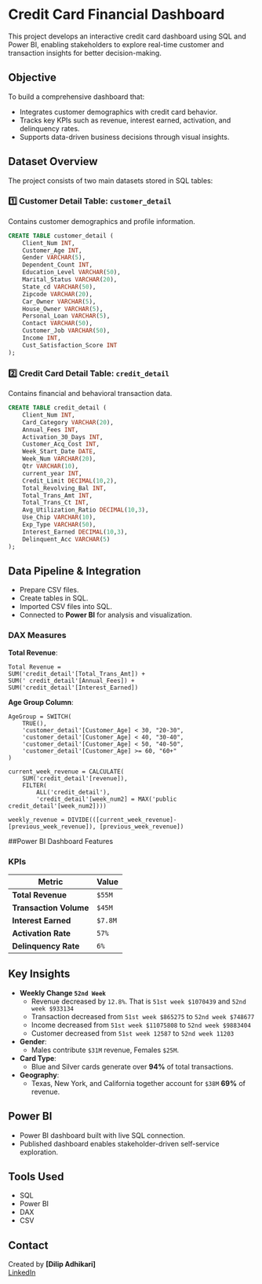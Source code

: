 
#  Credit Card Financial Dashboard

This project develops an interactive credit card dashboard using SQL and Power BI, enabling stakeholders to explore real-time customer and transaction insights for better decision-making.

##  Objective
To build a comprehensive dashboard that:
- Integrates customer demographics with credit card behavior.
- Tracks key KPIs such as revenue, interest earned, activation, and delinquency rates.
- Supports data-driven business decisions through visual insights.

##  Dataset Overview
The project consists of two main datasets stored in SQL tables:

### 1️⃣ Customer Detail Table: `customer_detail`
Contains customer demographics and profile information.
```sql
CREATE TABLE customer_detail (
    Client_Num INT,
    Customer_Age INT,
    Gender VARCHAR(5),
    Dependent_Count INT,
    Education_Level VARCHAR(50),
    Marital_Status VARCHAR(20),
    State_cd VARCHAR(50),
    Zipcode VARCHAR(20),
    Car_Owner VARCHAR(5),
    House_Owner VARCHAR(5),
    Personal_Loan VARCHAR(5),
    Contact VARCHAR(50),
    Customer_Job VARCHAR(50),
    Income INT,
    Cust_Satisfaction_Score INT
);
```

### 2️⃣ Credit Card Detail Table: `credit_detail`
Contains financial and behavioral transaction data.
```sql
CREATE TABLE credit_detail (
    Client_Num INT,
    Card_Category VARCHAR(20),
    Annual_Fees INT,
    Activation_30_Days INT,
    Customer_Acq_Cost INT,
    Week_Start_Date DATE,
    Week_Num VARCHAR(20),
    Qtr VARCHAR(10),
    current_year INT,
    Credit_Limit DECIMAL(10,2),
    Total_Revolving_Bal INT,
    Total_Trans_Amt INT,
    Total_Trans_Ct INT,
    Avg_Utilization_Ratio DECIMAL(10,3),
    Use_Chip VARCHAR(10),
    Exp_Type VARCHAR(50),
    Interest_Earned DECIMAL(10,3),
    Delinquent_Acc VARCHAR(5)
);
```

##  Data Pipeline & Integration
- Prepare CSV files.
- Create tables in SQL.
- Imported CSV files into SQL.
- Connected to **Power BI**  for analysis and visualization.


### DAX Measures
**Total Revenue**:
``` DAX
Total Revenue = 
SUM('credit_detail'[Total_Trans_Amt]) + 
SUM(' credit_detail'[Annual_Fees]) + 
SUM('credit_detail'[Interest_Earned])
```

**Age Group Column**:
``` DAX
AgeGroup = SWITCH(
    TRUE(),
    'customer_detail'[Customer_Age] < 30, "20-30",
    'customer_detail'[Customer_Age] < 40, "30-40",
    'customer_detail'[Customer_Age] < 50, "40-50",
    'customer_detail'[Customer_Age] >= 60, "60+"
)
```

```
current_week_revenue = CALCULATE(
    SUM('credit_detail'[revenue]),
    FILTER(
        ALL('credit_detail'),
        'credit_detail'[week_num2] = MAX('public credit_detail'[week_num2])))

```

```
weekly_revenue = DIVIDE(([current_week_revenue]-[previous_week_revenue]), [previous_week_revenue])

```

##Power BI Dashboard Features

### KPIs
| Metric                        | Value        |
|------------------------------|--------------|
| **Total Revenue**            | `$55M`       |
| **Transaction Volume**       | `$45M`       |
| **Interest Earned**          | `$7.8M`      |
| **Activation Rate**          | `57%`        |
| **Delinquency Rate**         | `6%`         |

## Key Insights
- **Weekly Change `52nd Week`**
  - Revenue decreased by `12.8%`. That is `51st week $1070439` and `52nd week $933134`
  - Transaction decreased from `51st week $865275` to `52nd week $748677`
  - Income decreased from `51st week $11075808` to `52nd week $9883404`
  - Customer decreased from `51st week 12587` to `52nd week 11203`
- **Gender**:  
  - Males contribute `$31M` revenue, Females `$25M`.
- **Card Type**:  
  - Blue and Silver cards generate over **94%** of total transactions.
- **Geography**:  
  - Texas, New York, and California together account for `$38M` **69%** of revenue.

## Power BI
- Power BI dashboard built with live SQL connection.
- Published dashboard enables stakeholder-driven self-service exploration.

##  Tools Used
-  SQL 
-  Power BI 
-  DAX
-  CSV


##  Contact
Created by **[Dilip Adhikari]**   
[LinkedIn](https://www.linkedin.com/in/dilip-adhikari/)  



